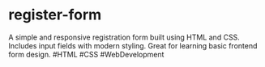 # register-form
A simple and responsive registration form built using HTML and CSS. Includes input fields with modern styling. Great for learning basic frontend form design. #HTML #CSS #WebDevelopment
